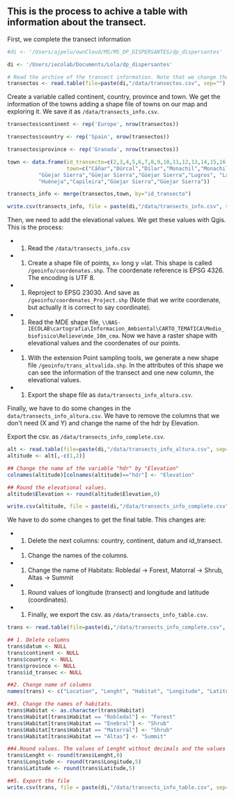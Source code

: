 This is the process to achive a table with information about the transect.
--------------------------------------------------------------------------

First, we complete the transect information

``` r
#di <- '/Users/ajpelu/ownCloud/MS/MS_DP_DISPERSANTES/dp_dispersantes'

di <- '/Users/iecolab/Documents/Lola/dp_dispersantes'

# Read the archive of the transect information. Note that we change the encoding. 
transectos <- read.table(file=paste(di,"/data/transectos.csv", sep=""), header=TRUE, sep=",", fileEncoding='UTF-8')
```

Create a variable called continent, country, province and town. We get the information of the towns adding a shape file of towns on our map and exploring it. We save it as `/data/transects_info.csv`.

``` r
transectos$continent <- rep('Europe', nrow(transectos))

transectos$country <- rep('Spain', nrow(transectos))

transectos$province <- rep('Granada', nrow(transectos))

town <- data.frame(id_transecto=c(2,3,4,5,6,7,8,9,10,11,12,13,14,15,16,17),
                   town=c("Cáñar","Dúrcal","Dílar","Monachil","Monachil","Güejar Sierra","Güejar Sierra",
          "Güejar Sierra","Güejar Sierra","Güejar Sierra","Lugros", "Lanteira",
          "Huéneja","Capileira","Güejar Sierra","Güejar Sierra"))

transects_info <- merge(transectos,town, by="id_transecto")

write.csv(transects_info, file = paste(di,"/data/transects_info.csv", sep=""), row.names=FALSE, quote= FALSE, fileEncoding='UTF-8')
```

Then, we need to add the elevational values. We get these values with Qgis. This is the process:

-   1.  Read the `/data/transects_info.csv`
-   1.  Create a shape file of points, x= long y =lat. This shape is called `/geoinfo/coordenates.shp`. The coordenate reference is EPSG 4326. The encoding is UTF 8.
-   1.  Reproject to EPSG 23030. And save as `/geoinfo/coordenates_Project.shp` (Note that we write coordenate, but actually it is correct to say coordinate).
-   1.  Read the MDE shape file, `\\NAS-IECOLAB\cartografia\Informacion_Ambiental\CARTO_TEMATICA\Medio_biofisico\Relieve\mde_10m_cma`. Now we have a raster shape with elevational values and the coordenates of our points.
-   1.  With the extension Point sampling tools, we generate a new shape file `/geoinfo/trans_altvalida.shp`. In the attributes of this shape we can see the information of the transect and one new column, the elevational values.
-   1.  Export the shape file as `data/transects_info_altura.csv`.

Finally, we have to do some changes in the `data/transects_info_altura.csv`. We have to remove the columns that we don't need (X and Y) and change the name of the hdr by Elevation.

Export the csv. as `/data/transects_info_complete.csv`.

``` r
alt <- read.table(file=paste(di,"/data/transects_info_altura.csv", sep=""), header=TRUE, sep=",", fileEncoding='UTF-8')
altitude <- alt[,-c(1,2)]

## Change the name of the variable "hdr" by "Elevation"
colnames(altitude)[colnames(altitude)=="hdr"] <- "Elevation"

## Round the elevational values.
altitude$Elevation <- round(altitude$Elevation,0)

write.csv(altitude, file = paste(di,"/data/transects_info_complete.csv", sep=""), row.names=FALSE, quote= FALSE, fileEncoding='UTF-8')
```

We have to do some changes to get the final table. This changes are:

-   1.  Delete the next columns: country, continent, datum and id\_transect.
-   1.  Change the names of the columns.
-   1.  Change the name of Habitats: Robledal -\> Forest, Matorral -\> Shrub, Altas -\> Summit
-   1.  Round values of longitude (transect) and longitude and latitude (coordinates).
-   1.  Finally, we export the csv. as `/data/transects_info_table.csv`.

``` r
trans <- read.table(file=paste(di,"/data/transects_info_complete.csv", sep=""), header=TRUE, sep=",", fileEncoding='UTF-8')

## 1. Delete columns
trans$datum <- NULL
trans$continent <- NULL
trans$country <- NULL
trans$province <- NULL
trans$id_transec <- NULL

##2. Change name of columns
names(trans) <- c("Location", "Lenght", "Habitat", "Longitude", "Latitude", "Town", "Elevation")

##3. Change the names of habitats. 
trans$Habitat <- as.character(trans$Habitat)
trans$Habitat[trans$Habitat == "Robledal"] <- "Forest"
trans$Habitat[trans$Habitat == "Enebral"] <- "Shrub"
trans$Habitat[trans$Habitat == "Matorral"] <- "Shrub"
trans$Habitat[trans$Habitat == "Altas"] <- "Summit"

##4.Round values. The values of Lenght without decimals and the values of Longitude and Latitude with 5 decimals.
trans$Lenght <- round(trans$Lenght,0)
trans$Longitude <- round(trans$Longitude,5)
trans$Latitude <- round(trans$Latitude,5)

##5. Export the file
write.csv(trans, file = paste(di,"/data/transects_info_table.csv", sep=""), row.names=FALSE, quote= FALSE, fileEncoding='UTF-8')
```
